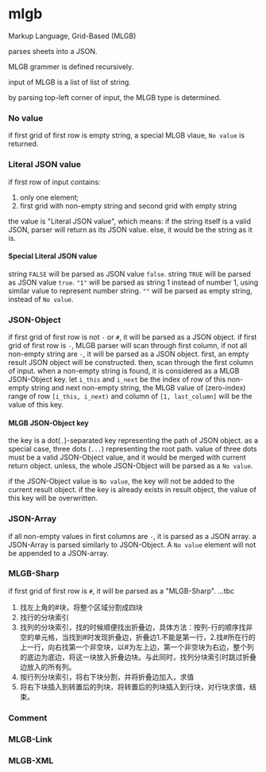 # mlgb
Markup Language, Grid-Based (MLGB)

parses sheets into a JSON.

MLGB grammer is defined recursively.

input of MLGB is a list of list of string.

by parsing top-left corner of input, the MLGB type is determined.

### No value
if first grid of first row is empty string, a special MLGB vlaue, `No value` is returned.

### Literal JSON value
if first row of input contains:
1) only one element;
2) first grid with non-empty string and second grid with empty string

the value is "Literal JSON value", which means:
if the string itself is a valid JSON, parser will return as its JSON value.
else, it would be the string as it is.

#### Special Literal JSON value
string `FALSE` will be parsed as JSON value `false`.
string `TRUE` will be parsed as JSON value `true`.
`"1"` will be parsed as string 1 instead of number 1, using similar value to represent number string.
`""` will be parsed as empty string, instead of `No value`.

### JSON-Object
if first grid of first row is not `-` or `#`, it will be parsed as a JSON object.
if first grid of first row is `-`, MLGB parser will scan through first column, if not all non-empty string are `-`, it will be parsed as a JSON object.
first, an empty result JSON object will be constructed.
then, scan through the first column of input. when a non-empty string is found, it is considered as a MLGB JSON-Object key.
let `i_this` and `i_next` be the index of row of this non-empty string and next non-empty string,
the MLGB value of (zero-index) range of row `[i_this, i_next)` and column of `[1, last_column]` will be the value of this key.

#### MLGB JSON-Object key
the key is a dot(`.`)-separated key representing the path of JSON object. as a special case, three dots (`...`) representing the root path.
value of three dots must be a valid JSON-Object value, and it would be merged with current return object. unless, the whole JSON-Object will be parsed as a `No value`.

if the JSON-Object value is `No value`, the key will not be added to the current result object.
if the key is already exists in result object, the value of this key will be overwritten.

### JSON-Array
if all non-empty values in first columns are `-`, it is parsed as a JSON array.
a JSON-Array is parsed similarly to JSON-Object. A `No value` element will not be appended to a JSON-array.

### MLGB-Sharp
if first grid of first row is `#`, it will be parsed as a "MLGB-Sharp".
...tbc
1. 找左上角的#块，将整个区域分割成四块
2. 找行的分块索引
3. 找列的分块索引，找的时候顺便找出折叠边，具体方法：按列-行的顺序找非空的单元格，当找到#时发现折叠边，折叠边1.不能是第一行，2.找#所在行的上一行，向右找第一个非空块，以#为左上边，第一个非空块为右边，整个列的底边为底边，将这一块放入折叠边块。与此同时，找列分块索引时跳过折叠边放入的所有列。
4. 按行列分块索引，将右下块分割，并将折叠边加入，求值
5. 将右下块插入到转置后的列块，将转置后的列块插入到行块，对行块求值，结束。

### Comment

### MLGB-Link

### MLGB-XML